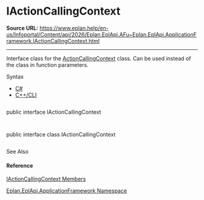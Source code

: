 # IActionCallingContext

**Source URL:** https://www.eplan.help/en-us/Infoportal/Content/api/2026/Eplan.EplApi.AFu~Eplan.EplApi.ApplicationFramework.IActionCallingContext.html

---

Interface class for the [ActionCallingContext](Eplan.EplApi.AFu~Eplan.EplApi.ApplicationFramework.ActionCallingContext.html) class. Can be used instead of the class in function parameters.

Syntax

- [C#](#i-syntax-CS)
- [C++/CLI](#i-syntax-CPP2005)

```
```
public interface IActionCallingContext
```
```

```
```
public interface class IActionCallingContext
```
```









See Also

#### Reference

[IActionCallingContext Members](Eplan.EplApi.AFu~Eplan.EplApi.ApplicationFramework.IActionCallingContext_members.html)
  
[Eplan.EplApi.ApplicationFramework Namespace](Eplan.EplApi.AFu~Eplan.EplApi.ApplicationFramework_namespace.html)